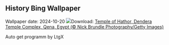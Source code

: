 ## History Bing Wallpaper
Wallpaper date: 2024-10-20
![](https://www.bing.com/th?id=OHR.DenderaTemple_EN-CA1538664812_UHD.jpg&w=1000)Download: [Temple of Hathor, Dendera Temple Complex, Qena, Egypt (© Nick Brundle Photography/Getty Images)](https://www.bing.com/th?id=OHR.DenderaTemple_EN-CA1538664812_UHD.jpg)

Auto get programm by LtgX
